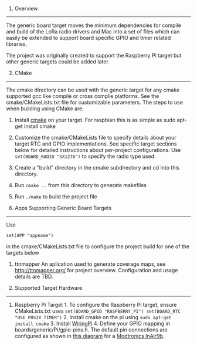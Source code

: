 1. Overview
----------------
The generic board target moves the minimum dependencies for compile and build of the LoRa radio drivers and Mac into a set of files which can easily be extended to support board specific GPIO and timer related libraries.

The project was originally created to support the Raspberry Pi target but other generic targets could be added later.

2. CMake
----------------
The cmake directory can be used with the generic target for any cmake supported gcc like compile or cross complie platforms.  See the cmake/CMakeLists.txt file for customizable parameters.  The steps to use when building using CMake are:
 1. Install [cmake](https://cmake.org) on your target.  For raspbian this is as simple as sudo apt-get install cmake
 2. Customize the cmake/CMakeLists file to specify details about your target RTC and GPIO implementations.  See specific target sections below for detailed instructions about per-project configurations.  Use `set(BOARD_RADIO "SX1276")` to specify the radio type used.
 3. Create a "build" directory in the cmake subdirectory and cd into this directory.
 4. Run `cmake ..` from this directory to generate makefiles
 5. Run `./make` to build the project file 

3. Apps Supporting Generic Board Targets
----------------
  Use 
  ```
  set(APP "appname")
  ```
  in the cmake/CMakeLists.txt file to configure the project build for one of the targets below 


   1. ttnmapper
     An aplication used to generate coverage maps, see http://ttnmapper.org/ for project overview.  Configuration and usage details are TBD.

4. Supported Target Hardware
----------------
   1. Raspberry Pi Target
	1. To configure the Raspberry Pi target, ensure CMakeLists.txt uses
	```
	set(BOARD_GPIO "RASPBERRY_PI")
	set(BOARD_RTC "USE_POSIX_TIMER")
	```
	2. Install cmake on the pi using `sudo apt-get install cmake`
	3. Install [WiringPi](http://wiringpi.com/)
	4. Define your GPIO mapping in boards/generic/Pi/gpio-pins.h.  The default pin connections are configured as shown in [this diagram](http://www.digikey.com/schemeit/project/pi-to-inair9b-connection-Q6JIJC8202QG/) for a [Modtronics InAir9b](http://modtronix.com/inair9.html).
